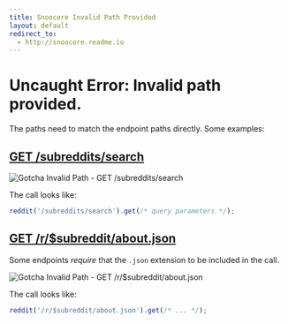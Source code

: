 ```yaml
---
title: Snoocore Invalid Path Provided
layout: default
redirect_to:
  - http://snoocore.readme.io
---
```


# Uncaught Error: Invalid path provided.

The paths need to match the endpoint paths directly. Some examples:


## [GET /subreddits/search](https://www.reddit.com/dev/api#GET_subreddits_search)

![Gotcha Invalid Path - GET /subreddits/search](/snoocore/i/gotcha_invalid_path_2.png)

The call looks like:

```javascript
reddit('/subreddits/search').get(/* query parameters */);
```

## [GET /r/$subreddit/about.json](https://www.reddit.com/dev/api#GET_r_{subreddit}_about.json)

Some endpoints *require* that the `.json` extension to be included in the call.

![Gotcha Invalid Path - GET /r/$subreddit/about.json](/snoocore/i/gotcha_invalid_path_1.png)

The call looks like:

```javascript
reddit('/r/$subreddit/about.json').get(/* ... */);
```
